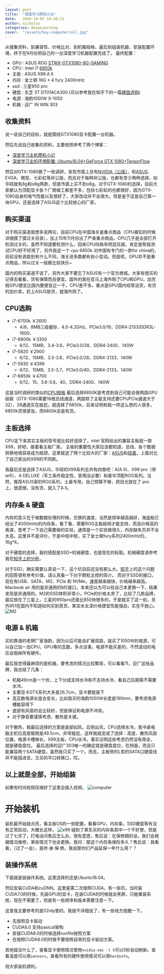 ```yaml
---
layout: post
title:  "深度学习攒机小记"
date:   2016-10-07 14:30:11
author: nicholas
categories: DeepLearning
cover:  "/assets/buy-computer/all.jpg"
---
```


从搜集资料，到兼容性、价格比对，到机箱规格，最后到组装机器，安装配置环境，终于在9月份把自己的一台深度学习机器配置完成了。
最终配置：

- GPU : ASUS ROG [STRIX-GTX1080-8G-GAMING](http://www.asus.com.cn/Compare/Product.aspx?P_ID=1zMvS5oNHEGDTh6Q)
- CPU : Intel i7 [6850k](http://ark.intel.com/zh-cn/products/94188/Intel-Core-i7-6850K-Processor-15M-Cache-up-to-3_80-GHz)
- 主板 : ASUS X99 A II 
- 内存 : 金士顿 16G * 4 fury 2400mHz
- ssd  : 三星950 pro
- 硬盘 : 东芝 3T DT01ACA300 (可以参考我在知乎下的一篇[硬盘选购](https://www.zhihu.com/question/27569776/answer/115022394?from=profile_answer_card))
- 电源 : 海韵1050W X-1050
- 机箱 : 迎广 IN WIN 303

## 收集资料

说一说自己的目标，就是围绕GTX1080显卡配置一台机器。

然后先说自己收集的资料，主要依照参考了两个博客：

- [深度学习主机攒机小记](http://mp.weixin.qq.com/s?__biz=MjM5ODkzMzMwMQ==&mid=2650408303&idx=1&sn=e4a61de98b82028bb49424e7acc4f805&scene=1&srcid=0729ivn68K1Eea5bDFPmCbyk&from=singlemessage&isappinstalled=0#wechat_redirecthttp://mp.weixin.qq.com/s?__biz=MjM5ODkzMzMwMQ==&mid=2650408303&idx=1&sn=e4a61de98b82028bb49424e7acc4f805&scene=1&srcid=0729ivn68K1Eea5bDFPmCbyk&from=singlemessage&isappinstalled=0#wechat_redirecthttp://mp.weixin.qq.com/s?__biz=MjM5ODkzMzMwMQ==&mid=2650408303&idx=1&sn=e4a61de98b82028bb49424e7acc4f805&scene=1&srcid=0729ivn68K1Eea5bDFPmCbyk&from=singlemessage&isappinstalled=0#wechat_redirecthttp://mp.weixin.qq.com/s?__biz=MjM5ODkzMzMwMQ==&mid=2650408303&idx=1&sn=e4a61de98b82028bb49424e7acc4f805&scene=1&srcid=0729ivn68K1Eea5bDFPmCbyk&from=singlemessage&isappinstalled=0#wechat_redirecthttp://mp.weixin.qq.com/s?__biz=MjM5ODkzMzMwMQ==&mid=2650408303&idx=1&sn=e4a61de98b82028bb49424e7acc4f805&scene=1&srcid=0729ivn68K1Eea5bDFPmCbyk&from=singlemessage&isappinstalled=0#wechat_redirecthttp://mp.weixin.qq.com/s?__biz=MjM5ODkzMzMwMQ==&mid=2650408303&idx=1&sn=e4a61de98b82028bb49424e7acc4f805&scene=1&srcid=0729ivn68K1Eea5bDFPmCbyk&from=singlemessage&isappinstalled=0#wechat_redirecthttp://mp.weixin.qq.com/s?__biz=MjM5ODkzMzMwMQ==&mid=2650408303&idx=1&sn=e4a61de98b82028bb49424e7acc4f805&scene=1&srcid=0729ivn68K1Eea5bDFPmCbyk&from=singlemessage&isappinstalled=0#wechat_redirect)
- [深度学习主机环境配置: Ubuntu16.04+GeForce GTX 1080+TensorFlow](http://www.52nlp.cn/深度学习主机环境配置-ubuntu16-04-geforce-gtx1080-tensorflow)

然后对GTX-1080做了一些调研，发现市面上总有[NVIDIA（公版）](http://www.geforce.cn/hardware/desktop-gpus)，和[ASUS](http://www.asus.com.cn/Compare/)、EVGA、微型、七彩虹等非公版，而且对于每种非公版，也都有至少两种选择，如华硕就有8g和o8g两款，但是市面上买不到o8g。对于GTX-1080的选择，目前大家都认为顶配显卡各个厂商做工都差不多，包括七彩虹的也都很好，因为GTX-1080自身的电气性能以及很好了，大家改动并不会很大。但是鉴于这是自己第一块GPU，还是选择了ASUS这个比较放心的厂家。

## 购买渠道

对于购买渠道我想多说两句，目前CPU在中国海关是重点商品（CPU被扣的时候详细摸了摸过关目录），加上15年11月份出了严查重点商品，CPU几乎是全部打开检测过关的，虽然不知道要检测什么，回来CPU四角有明显压痕，肯定是帮我测试CPU好不好用了，另外我这一个 cpu 6850k 对中国有专门的一款for china的，目前没有调查到有什么不同，海关说多数都有些小变动。但是呢，GPU并不是重点商品，所以过关一般都比较快乐~

国内的购买渠道不说了，另外大家不要忘了ASUS有一个官方商城，大家有想买的记得去看看，货有保障而且便宜。国外的我在亚马上海外购了CPU和GPU，加完税GPU便宜比国内要便宜近一千，CPU差不多。重点是GPU国内经常没货，有货的加价卖，赶上ASUS放货，就海外购了。

## CPU选购

- i7-6700k ￥2600
    - 4/8、8MB三级缓存、4.0-4.2GHz、PCIe3.0/16、DDR4-2133/DDR3L-1600、
- i7-6800k ￥3300
    - 6/12、15MB、3.4-3.6、PCIe3.0/28、DDR4-2400、140W
- i7-5820 ￥2900
    - 6/12、15MB、3.3-3.6、PCIe3.0/28、DDR4-2133、140W
- i7-5930 ￥4399
    - 6/12、15MB、3.5-3.7、PCIe3.0/40、DDR4-2133、140W
- i7-6850k ￥4700
    - 6/12、15、3.6-3.8、40、DDR4-2400、140W

这是当时调研的类似的[CPU规格](http://ark.intel.com/zh-cn/compare/94189,94188,94196)
最后选择6850K是考虑到自己可能会做两路GPU级联（GTX-1080需要16根总线通道，两路除了主板支持还要CPUPCIe通道大于32），28通道实在尴尬，就选择了6850k，后来证明和我一样这么想的人很多，6850k货很紧张，而6800k总是有货。

## 主板选择

CPU定下来其实主板的型号就比较好选择了，intel 官网给出的兼容主板就一款X99，好吧，接着看主板厂家。
主板的重要性大家应该都知道，总线、各个数据转换地很容易成为瓶颈，这里就选了两个比较大的厂家：[ASUS](http://www.asus.com.cn/Compare/)和[技嘉](http://www.gigabyte.cn/products/comparison/list.aspx?ck=2&pids=5284,5281,5812)，上面对比了自己家出的X99的不同款。

我最后还是选择了ASUS，华硕的X99系列总共有四类吧：A(A II)、X99 pro（带wifi）、A DELUXE（军工条件稳定性，家用没必要）和豪华顶配ROG系列。当然，推荐ASUS家的ROG系列，土豪专用，自己预算不够，把目光放在了 pro 上，很遗憾，没有货，就入了A II。

## 内存条 & 硬盘 

内存的意义在于做数据处理的时候，交换的速度，当然是频率越高越好，海盗船已经出了4000mHz的内存条，看了看，需要ROG主板超频才能支持，而且价格高的离谱，思考了一下自己需要做的实验，通常是一个实验做很久，内存缺失页并不会太高，这里并不是评价，于是中规中矩，买了金士顿fury系列2400mHz的，16g*4。

对于硬盘的选择，我的搭配是SSD+机械硬盘，也是现在的标配。机械硬盘请参考我在[知乎上的分析](https://www.zhihu.com/question/27569776/answer/115022394?from=profile_answer_card)。

对于SSD，确实需要认真说一下，这个坑目前还没有那么大。[知乎](https://www.zhihu.com/question/20369676)上的这个问题的回答很有参考价值，请认真看一下对于颗粒主控的简介。
而对于SSD的接口，现在有USB、SATA、M2、PCIe 和 NVMe，速度越来越快，价格越来越高。Macbook air 用的是非通用的M2接口，本来还以为可以给自己本更换一下，结果发现是非通用的。M2的SSD体积非常小，PCIe的价格太贵了，比较了几款品牌，最后放在了三星上，三星的950pro还是比850快很多的，于是就买了这一刻，另外951在国内不知道如何买到真货，某宝水太深价格便宜性能强劲，实在不放心。
![M2](/assets/buy-computer/m2.jpg)

## 电源 & 机箱

买的靠谱的老牌厂家海韵，因为以后可能会扩展双路，就买了1050W的电源，可以自己加一加CPU，GPU等的瓦数，多点没事。电源不能买差的，不然波动的电压会毁掉所有硬件。

最后我觉得最麻烦的是机箱，要考虑的情况比较繁琐，可以看看Tt，迎广这些品牌，我总结了几条：

- 机箱49cm是一个坎，上下分成支持水冷和不支持水冷，看自己后期需不需要水冷。
- 主要显卡GTX系列大多是26.7cm，显卡要能装下
- 高瓦数电源长度会变长，比如我买的海韵1050W长度是190mm，要考虑电源槽能容得下
- 底部有风扇的会比较好，但是保证和电源不冲突。
- 对于静音要谨慎考虑，散热是关键。

对于散热，我最后选择的方案是底部如风，后侧出风，CPU选择水冷。我书桌电脑主机位高度极限是49.5cm，非常尴尬，这样我就变成了选择：高度、散热风扇位置，电源卡槽够长，X99主板，CPU水冷。事实证明这些考虑仍然没有周全，就是硬盘盘位。
最后选择的迎广303唯一的确定就是硬盘盘位，在侧面，而且只能兼容两个SATA硬盘，虽然我只买了一个。而且，主板带的L型的SATA口硬盘线并不能插进去，又买的平口转换口，哎。

## 以上就是全部，开始组装

如果有时间视频压缩好了这里会插入视频。
![computer](/assets/buy-computer/computer.jpg)

# 开始装机

装机最开始就点亮，看主板OS的一些配置，看看GPU，内存条，SSD硬盘等有没有正常启动，大概长这样。
![x99](/assets/buy-computer/x99.jpg)
碰到了某东买的内存条其中一个不好使，但是过了七天了，打电话问售后怎么办，很有意思，售后说：在保修期的话，我们会根据情况维修，某些情况下也会更换。我问：那这个内存条保险多久？售后说：我看看，（过了一会），是终·身·保·修。我说那你们产品延保一年什么用？？

## 装操作系统

下面就是装操作系统。这里选择的还是Ubuntu16.04。

然后安装CUDA和cuDNN。这里是第二次按照CUDA，有一些坑，当时装CUDA7.0的时候，先装GPU的显卡，在装CUDA的时候就会黑屏，只能重装系统，现在不需要了，但是有一些顺序和版本需要注意一下。

这里我主要参考的是52nlp里的。我就不详细说了，有一些地方提醒一下。

- 先按照显卡驱动
- CUDA8.0 支持pasical架构
- 安装CUDA8.0的时候选择runfile按照方案 
- 在按照CUDA8.0的时候不要按照自带的显卡驱动方案。

其他就没什么了，查看显卡使用情况使用`nvidia-smi -l 5`可以5秒自动刷新。查看温度可以用`sensors`，查看所有的硬件使用情况可以用`hardinfo`。

祝大家装机顺利。















